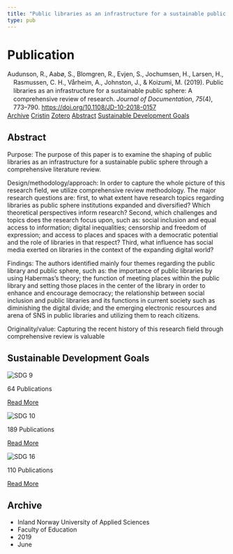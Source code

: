 ```yaml
---
title: "Public libraries as an infrastructure for a sustainable public sphere: A comprehensive review of research"
type: pub
---
```

<h1>Publication</h1>
<article id="csl-bib-container-GIU44BKA" class="csl-bib-container">
  <div class="csl-bib-body" style="line-height: 1.35; padding-left: 1em; text-indent:-1em;">
  <div class="csl-entry">Audunson, R., Aab&#xF8;, S., Blomgren, R., Evjen, S., Jochumsen, H., Larsen, H., Rasmussen, C. H., V&#xE5;rheim, A., Johnston, J., &amp; Koizumi, M. (2019). Public libraries as an infrastructure for a sustainable public sphere: A comprehensive review of research. <i>Journal of Documentation</i>, <i>75</i>(4), 773&#x2013;790. <a href="https://doi.org/10.1108/JD-10-2018-0157">https://doi.org/10.1108/JD-10-2018-0157</a></div>
</div>
  <div class="csl-bib-buttons">
    <a href="#taxonomy-article-GIU44BKA" class="csl-bib-button">Archive</a>
    <a href="https://app.cristin.no/results/show.jsf?id=1703832" alt="Cristin URL" class="csl-bib-button">Cristin</a>
    <a href="http://zotero.org/groups/5022929/items/GIU44BKA" alt="Zotero URL" class="csl-bib-button">Zotero</a>
    <a href="#abstract-article-GIU44BKA" class="csl-bib-button">Abstract</a>
    <a href="#sdg-article-GIU44BKA" class="csl-bib-button">Sustainable Development Goals</a>
  </div>
  <div id="csl-bib-meta-container-GIU44BKA"></div>
</article>
<div id="csl-bib-meta-GIU44BKA" class="csl-bib-meta">
  <article id="abstract-article-GIU44BKA" class="abstract-article">
    <h1>Abstract</h1>
    Purpose: The purpose of this paper is to examine the shaping of public libraries as an infrastructure for a sustainable public sphere through a comprehensive literature review. 
 
Design/methodology/approach: 
In order to capture the whole picture of this research field, we utilize comprehensive review methodology. The major research questions are: first, to what extent have research topics regarding libraries as public sphere institutions expanded and diversified? Which theoretical perspectives inform research? Second, which challenges and topics does the research focus upon, such as: social inclusion and equal access to information; digital inequalities; censorship and freedom of expression; and access to places and spaces with a democratic potential and the role of libraries in that respect? Third, what influence has social media exerted on libraries in the context of the expanding digital world? 
 
Findings: 
The authors identified mainly four themes regarding the public library and public sphere, such as: the importance of public libraries by using Habermas’s theory; the function of meeting places within the public library and setting those places in the center of the library in order to enhance and encourage democracy; the relationship between social inclusion and public libraries and its functions in current society such as diminishing the digital divide; and the emerging electronic resources and arena of SNS in public libraries and utilizing them to reach citizens. 
 
Originality/value: 
Capturing the recent history of this research field through comprehensive review is valuable
  </article>
  <article id="sdg-article-GIU44BKA" class="sdg-article">
    <h1>Sustainable Development Goals</h1>
    <div class="sdg-container"><div id="sdg9" class="sdg">
<img src="{{< params subfolder >}}images/sdg/sdg09_en.png" class="image" alt="SDG 9">
<div class="sdg-overlay">
<p class="sdg-publication-count"><span>64</span> Publications</p>
<p><a href="https://sdgs.un.org/goals/goal9" class="sdg-read-more">Read More</a></p>
</div>
</div> <div id="sdg10" class="sdg">
<img src="{{< params subfolder >}}images/sdg/sdg10_en.png" class="image" alt="SDG 10">
<div class="sdg-overlay">
<p class="sdg-publication-count"><span>189</span> Publications</p>
<p><a href="https://sdgs.un.org/goals/goal10" class="sdg-read-more">Read More</a></p>
</div>
</div> <div id="sdg16" class="sdg">
<img src="{{< params subfolder >}}images/sdg/sdg16_en.png" class="image" alt="SDG 16">
<div class="sdg-overlay">
<p class="sdg-publication-count"><span>110</span> Publications</p>
<p><a href="https://sdgs.un.org/goals/goal16" class="sdg-read-more">Read More</a></p>
</div>
</div></div>
  </article>
  <article id="taxonomy-article-GIU44BKA" class="taxonomy-article">
    <h1>Archive</h1>
    <ul>
      <li>Inland Norway University of Applied Sciences</li>
      <li>Faculty of Education</li>
      <li>2019</li>
      <li>June</li>
    </ul>
  </article>
</div>
